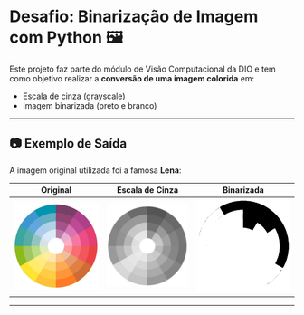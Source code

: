 # Desafio: Binarização de Imagem com Python 🖼️

Este projeto faz parte do módulo de Visão Computacional da DIO e tem como objetivo realizar a **conversão de uma imagem colorida** em:

- Escala de cinza (grayscale)
- Imagem binarizada (preto e branco)

---

## 📷 Exemplo de Saída

A imagem original utilizada foi a famosa **Lena**:

| Original | Escala de Cinza | Binarizada |
|----------|------------------|-------------|
| ![Lena colorida](img.png) | ![Cinza](img_cinza.png) | ![Binarizada](img_bin.png) |
---
